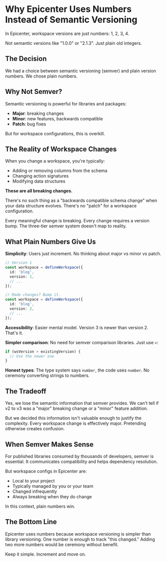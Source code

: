 # Why Epicenter Uses Numbers Instead of Semantic Versioning

In Epicenter, workspace versions are just numbers: 1, 2, 3, 4.

Not semantic versions like "1.0.0" or "2.1.3". Just plain old integers.

## The Decision

We had a choice between semantic versioning (semver) and plain version numbers. We chose plain numbers.

## Why Not Semver?

Semantic versioning is powerful for libraries and packages:
- **Major**: breaking changes
- **Minor**: new features, backwards compatible
- **Patch**: bug fixes

But for workspace configurations, this is overkill.

## The Reality of Workspace Changes

When you change a workspace, you're typically:
- Adding or removing columns from the schema
- Changing action signatures
- Modifying data structures

**These are all breaking changes.**

There's no such thing as a "backwards compatible schema change" when your data structure evolves. There's no "patch" for a workspace configuration.

Every meaningful change is breaking. Every change requires a version bump. The three-tier semver system doesn't map to reality.

## What Plain Numbers Give Us

**Simplicity**: Users just increment. No thinking about major vs minor vs patch.

```typescript
// Version 1
const workspace = defineWorkspace({
  id: 'blog',
  version: 1,
  // ...
});

// Made changes? Bump it.
const workspace = defineWorkspace({
  id: 'blog',
  version: 2,
  // ...
});
```

**Accessibility**: Easier mental model. Version 3 is newer than version 2. That's it.

**Simpler comparison**: No need for semver comparison libraries. Just use `>`:

```typescript
if (wsVersion > existingVersion) {
  // Use the newer one
}
```

**Honest types**: The type system says `number`, the code uses `number`. No ceremony converting strings to numbers.

## The Tradeoff

Yes, we lose the semantic information that semver provides. We can't tell if v2 to v3 was a "major" breaking change or a "minor" feature addition.

But we decided this information isn't valuable enough to justify the complexity. Every workspace change is effectively major. Pretending otherwise creates confusion.

## When Semver Makes Sense

For published libraries consumed by thousands of developers, semver is essential. It communicates compatibility and helps dependency resolution.

But workspace configs in Epicenter are:
- Local to your project
- Typically managed by you or your team
- Changed infrequently
- Always breaking when they do change

In this context, plain numbers win.

## The Bottom Line

Epicenter uses numbers because workspace versioning is simpler than library versioning. One number is enough to track "this changed." Adding two more numbers would be ceremony without benefit.

Keep it simple. Increment and move on.

